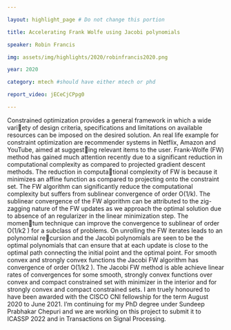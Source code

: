 ```yaml
---

layout: highlight_page # Do not change this portion

title: Accelerating Frank Wolfe using Jacobi polynomials

speaker: Robin Francis

img: assets/img/highlights/2020/robinfrancis2020.png

year: 2020

category: mtech #should have either mtech or phd

report_video: jECeCjCPpg0

---
```


Constrained optimization provides a general framework in which a wide variety of design criteria, specifications and limitations on available resources can be
imposed on the desired solution. An real life example for constraint optimization
are recommender systems in Netflix, Amazon and YouTube, aimed at suggesting relevant items to the user. Frank-Wolfe (FW) method has gained much
attention recently due to a significant reduction in computational complexity as
compared to projected gradient descent methods. The reduction in computational complexity of FW is because it minimizes an affine function as compared
to projecting onto the constraint set. The FW algorithm can significantly reduce
the computational complexity but suffers from sublinear convergence of order
O(1/k). The sublinear convergence of the FW algorithm can be attributed to
the zig-zagging nature of the FW updates as we approach the optimal solution
due to absence of an regularizer in the linear minimization step. The momentum technique can improve the convergence to sublinear of order O(1/k2
) for a
subclass of problems. On unrolling the FW iterates leads to an polynomial recursion and the Jacobi polynomials are seen to be the optimal polynomials that
can ensure that at each update is close to the optimal path connecting the initial
point and the optimal point. For smooth convex and strongly convex functions
the Jacobi FW algorithm has convergence of order O(1/k2
). The Jacobi FW
method is able achieve linear rates of convergences for some smooth, strongly
convex functions over convex and compact constrained set with minimizer in
the interior and for strongly convex and compact constrained sets.
I am truely honoured to have been awarded with the CISCO CNI fellowship
for the term August 2020 to June 2021. I’m continuing for my PhD degree under
Sundeep Prabhakar Chepuri and we are working on this project to submit it to
ICASSP 2022 and in Transactions on Signal Processing.

